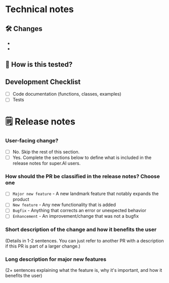 # Technical notes
## 🛠 Changes

-
-

## 🧪 How is this tested?


## Development Checklist

- [ ] Code documentation (functions, classes, examples)
- [ ] Tests
 
# 🗒️ Release notes

### User-facing change?

- [ ] No. Skip the rest of this section.
- [ ] Yes. Complete the sections below to define what is included in the release notes for super.AI users.

### How should the PR be classified in the release notes? Choose one

- [ ] `Major new feature` - A new landmark feature that notably expands the product
- [ ] `New feature` - Any new functionality that is added
- [ ] `Bugfix` - Anything that corrects an error or unexpected behavior
- [ ] `Enhancement` - An improvement/change that was not a bugfix

### Short description of the change and how it benefits the user

(Details in 1-2 sentences. You can just refer to another PR with a description if this PR is part of a larger change.)

### Long description for major new features

(2+ sentences explaining what the feature is, why it's important, and how it benefits the user)
